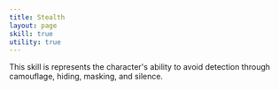 ```yaml
---
title: Stealth
layout: page
skill: true
utility: true
---
```

This skill is represents the character's ability to avoid detection through camouflage, hiding, masking, and silence.
